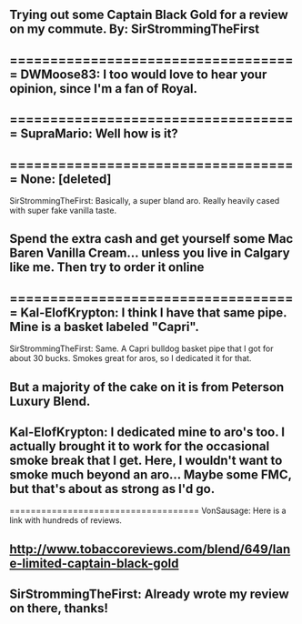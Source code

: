 Trying out some Captain Black Gold for a review on my commute.
By: SirStrommingTheFirst
---

====================================
DWMoose83: I too would love to hear your opinion, since I'm a fan of Royal.
--
====================================
SupraMario: Well how is it?
--
====================================
None: [deleted]
--
SirStrommingTheFirst: Basically, a super bland aro. Really heavily cased with super fake vanilla taste. 

Spend the extra cash and get yourself some Mac Baren Vanilla Cream... unless you live in Calgary like me. Then try to order it online
--
====================================
Kal-ElofKrypton: I think I have that same pipe. Mine is a basket labeled "Capri".
--
SirStrommingTheFirst: Same. A Capri bulldog basket pipe that I got for about 30 bucks. Smokes great for aros, so I dedicated it for that.

But a majority of the cake on it is from Peterson Luxury Blend.
--
Kal-ElofKrypton: I dedicated mine to aro's too. I actually brought it to work for the occasional smoke break that I get. Here, I wouldn't want to smoke much beyond an aro... Maybe some FMC, but that's about as strong as I'd go. 
--
====================================
VonSausage: Here is a link with hundreds of reviews.

http://www.tobaccoreviews.com/blend/649/lane-limited-captain-black-gold
--
SirStrommingTheFirst: Already wrote my review on there, thanks!
--
